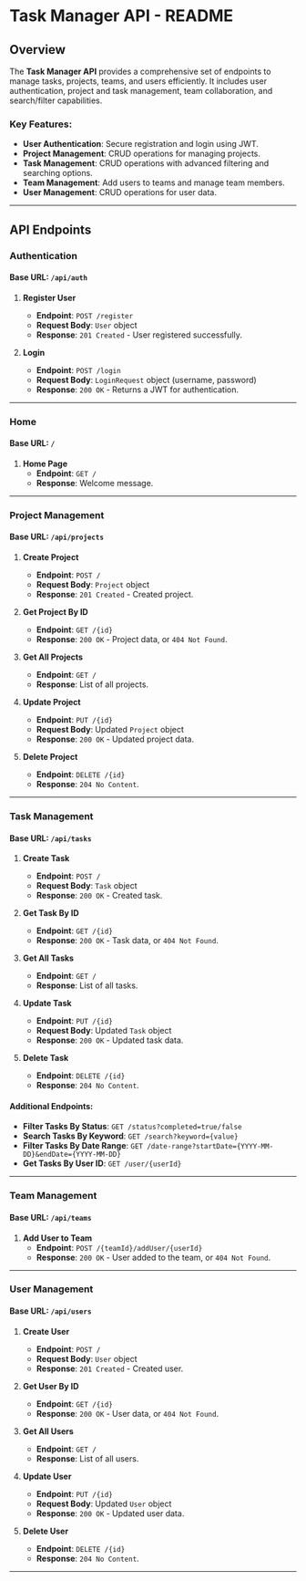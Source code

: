 # Task Manager API - README

## Overview

The **Task Manager API** provides a comprehensive set of endpoints to manage tasks, projects, teams, and users efficiently. It includes user authentication, project and task management, team collaboration, and search/filter capabilities.

### Key Features:
- **User Authentication**: Secure registration and login using JWT.
- **Project Management**: CRUD operations for managing projects.
- **Task Management**: CRUD operations with advanced filtering and searching options.
- **Team Management**: Add users to teams and manage team members.
- **User Management**: CRUD operations for user data.

---

## API Endpoints

### **Authentication**
#### Base URL: `/api/auth`

1. **Register User**
    - **Endpoint**: `POST /register`
    - **Request Body**: `User` object
    - **Response**: `201 Created` - User registered successfully.

2. **Login**
    - **Endpoint**: `POST /login`
    - **Request Body**: `LoginRequest` object (username, password)
    - **Response**: `200 OK` - Returns a JWT for authentication.

---

### **Home**
#### Base URL: `/`
1. **Home Page**
    - **Endpoint**: `GET /`
    - **Response**: Welcome message.

---

### **Project Management**
#### Base URL: `/api/projects`

1. **Create Project**
    - **Endpoint**: `POST /`
    - **Request Body**: `Project` object
    - **Response**: `201 Created` - Created project.

2. **Get Project By ID**
    - **Endpoint**: `GET /{id}`
    - **Response**: `200 OK` - Project data, or `404 Not Found`.

3. **Get All Projects**
    - **Endpoint**: `GET /`
    - **Response**: List of all projects.

4. **Update Project**
    - **Endpoint**: `PUT /{id}`
    - **Request Body**: Updated `Project` object
    - **Response**: `200 OK` - Updated project data.

5. **Delete Project**
    - **Endpoint**: `DELETE /{id}`
    - **Response**: `204 No Content`.

---

### **Task Management**
#### Base URL: `/api/tasks`

1. **Create Task**
    - **Endpoint**: `POST /`
    - **Request Body**: `Task` object
    - **Response**: `200 OK` - Created task.

2. **Get Task By ID**
    - **Endpoint**: `GET /{id}`
    - **Response**: `200 OK` - Task data, or `404 Not Found`.

3. **Get All Tasks**
    - **Endpoint**: `GET /`
    - **Response**: List of all tasks.

4. **Update Task**
    - **Endpoint**: `PUT /{id}`
    - **Request Body**: Updated `Task` object
    - **Response**: `200 OK` - Updated task data.

5. **Delete Task**
    - **Endpoint**: `DELETE /{id}`
    - **Response**: `204 No Content`.

#### Additional Endpoints:
- **Filter Tasks By Status**: `GET /status?completed=true/false`
- **Search Tasks By Keyword**: `GET /search?keyword={value}`
- **Filter Tasks By Date Range**: `GET /date-range?startDate={YYYY-MM-DD}&endDate={YYYY-MM-DD}`
- **Get Tasks By User ID**: `GET /user/{userId}`

---

### **Team Management**
#### Base URL: `/api/teams`

1. **Add User to Team**
    - **Endpoint**: `POST /{teamId}/addUser/{userId}`
    - **Response**: `200 OK` - User added to the team, or `404 Not Found`.

---

### **User Management**
#### Base URL: `/api/users`

1. **Create User**
    - **Endpoint**: `POST /`
    - **Request Body**: `User` object
    - **Response**: `201 Created` - Created user.

2. **Get User By ID**
    - **Endpoint**: `GET /{id}`
    - **Response**: `200 OK` - User data, or `404 Not Found`.

3. **Get All Users**
    - **Endpoint**: `GET /`
    - **Response**: List of all users.

4. **Update User**
    - **Endpoint**: `PUT /{id}`
    - **Request Body**: Updated `User` object
    - **Response**: `200 OK` - Updated user data.

5. **Delete User**
    - **Endpoint**: `DELETE /{id}`
    - **Response**: `204 No Content`.

---

